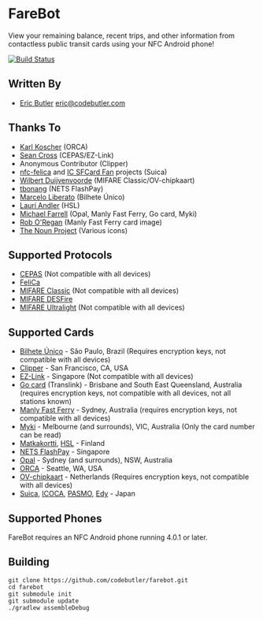 # FareBot

View your remaining balance, recent trips, and other information from contactless public transit cards using your NFC Android phone!

[![Build Status](https://travis-ci.org/codebutler/farebot.svg?branch=master)](https://travis-ci.org/codebutler/farebot)

## Written By

* [Eric Butler][5] <eric@codebutler.com>

## Thanks To

* [Karl Koscher][3] (ORCA)
* [Sean Cross][4] (CEPAS/EZ-Link)
* Anonymous Contributor (Clipper)
* [nfc-felica][13] and [IC SFCard Fan][14] projects (Suica)
* [Wilbert Duijvenvoorde](https://github.com/wandcode) (MIFARE Classic/OV-chipkaart)
* [tbonang](https://github.com/tbonang) (NETS FlashPay)
* [Marcelo Liberato](https://github.com/mliberato) (Bilhete Único)
* [Lauri Andler](https://github.com/landler/) (HSL)
* [Michael Farrell](https://github.com/micolous/) (Opal, Manly Fast Ferry, Go card, Myki)
* [Rob O'Regan](http://www.robx1.net/nswtkt/private/manlyff/manlyff.htm) (Manly Fast Ferry card image)
* [The Noun Project][15] (Various icons)

## Supported Protocols

* [CEPAS][2] (Not compatible with all devices)
* [FeliCa][8]
* [MIFARE Classic][23] (Not compatible with all devices)
* [MIFARE DESFire][6]
* [MIFARE Ultralight][24] (Not compatible with all devices)

## Supported Cards

* [Bilhete Único](http://www.sptrans.com.br/bilhete_unico/) - São Paulo, Brazil (Requires encryption keys, not compatible with all devices)
* [Clipper][1] - San Francisco, CA, USA
* [EZ-Link][7] - Singapore (Not compatible with all devices)
* [Go card][20] (Translink) - Brisbane and South East Queensland, Australia (requires encryption keys, not compatible with all devices, not all stations known)
* [Manly Fast Ferry][19] - Sydney, Australia (requires encryption keys, not compatible with all devices)
* [Myki][21] - Melbourne (and surrounds), VIC, Australia (Only the card number can be read)
* [Matkakortti][16], [HSL][17] - Finland
* [NETS FlashPay](http://www.netsflashpay.com.sg/) - Singapore
* [Opal][18] - Sydney (and surrounds), NSW, Australia
* [ORCA][0] - Seattle, WA, USA
* [OV-chipkaart](http://www.ov-chipkaart.nl/) - Netherlands (Requires encryption keys, not compatible with all devices)
* [Suica][9], [ICOCA][10], [PASMO][11], [Edy][12] - Japan


## Supported Phones

FareBot requires an NFC Android phone running 4.0.1 or later.

## Building

```
git clone https://github.com/codebutler/farebot.git
cd farebot
git submodule init
git submodule update
./gradlew assembleDebug
```

[0]: http://www.orcacard.com/
[1]: https://www.clippercard.com/
[2]: https://en.wikipedia.org/wiki/CEPAS
[3]: https://twitter.com/#!/supersat
[4]: https://twitter.com/#!/xobs
[5]: https://twitter.com/#!/codebutler
[6]: https://en.wikipedia.org/wiki/MIFARE#MIFARE_DESFire
[7]: http://www.ezlink.com.sg/
[8]: https://en.wikipedia.org/wiki/FeliCa
[9]: https://en.wikipedia.org/wiki/Suica
[10]: https://en.wikipedia.org/wiki/ICOCA
[11]: https://en.wikipedia.org/wiki/PASMO
[12]: https://en.wikipedia.org/wiki/Edy
[13]: http://code.google.com/p/nfc-felica/
[14]: http://www014.upp.so-net.ne.jp/SFCardFan/
[15]: http://www.thenounproject.com/
[16]: http://www.hsl.fi/EN/passengersguide/travelcard/Pages/default.aspx
[17]: http://www.hsl.fi/EN/
[18]: http://www.opal.com.au/
[19]: http://www.manlyfastferry.com.au/
[20]: http://translink.com.au/tickets-and-fares/go-card
[21]: http://ptv.vic.gov.au/
[23]: https://en.wikipedia.org/wiki/MIFARE#MIFARE_Classic
[24]: https://en.wikipedia.org/wiki/MIFARE#MIFARE_Ultralight_and_MIFARE_Ultralight_EV1
